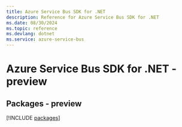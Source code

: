 ```yaml
---
title: Azure Service Bus SDK for .NET
description: Reference for Azure Service Bus SDK for .NET
ms.date: 08/30/2024
ms.topic: reference
ms.devlang: dotnet
ms.service: azure-service-bus
---
```

# Azure Service Bus SDK for .NET - preview
## Packages - preview
[!INCLUDE [packages](service-bus-index.md)]